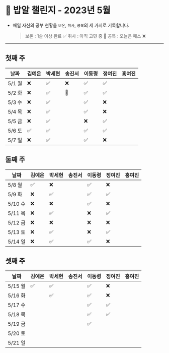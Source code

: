 # 🍚 밥알 챌린지 - 2023년 5월
- 매일 자신의 공부 현황을 `보온`, `취사`, `공복`의 세 가지로 기록합니다.
    
    > 보온 : 1솔 이상 완료 ✅
    취사 : 아직 고민 중 🤔
    공복 : 오늘은 패스 ❌
---

## 첫째 주

**날짜**|김예은|박세현|송진서|이동령|정여진|홍여진
---|---|---|---|---|---|---
5/1 월|❌|✅|❌|✅|✅| |
5/2 화|❌|✅|🤔|✅|✅| |
5/3 수|❌|✅| |✅|❌| |
5/4 목|❌|✅| |✅|❌| |
5/5 금|❌|✅| |❌|✅| |
5/6 토|✅|✅| |✅|✅| |
5/7 일|❌|✅| |✅|❌| |


## 둘째 주

**날짜**|김예은|박세현|송진서|이동령|정여진|홍여진
---|---|---|---|---|---|---
5/8 월|✅|❌| |✅|❌| |
5/9 화|❌|✅| |✅|✅| |
5/10 수|❌|❌| |✅|❌| |
5/11 목|❌|✅| |❌|✅| |
5/12 금|❌|❌| |❌|❌| |
5/13 토|❌|✅| |❌|✅| |
5/14 일|❌|✅| |✅|❌| |


## 셋째 주

**날짜**|김예은|박세현|송진서|이동령|정여진|홍여진
---|---|---|---|---|---|---
5/15 월|✅|✅| |✅|❌| |
5/16 화| | ✅| |✅|❌| |
5/17 수| | | |✅|✅| |
5/18 목| | | |✅|✅| |
5/19 금| | | |✅| | |
5/20 토| | | | | | |
5/21 일| | | | | | |


